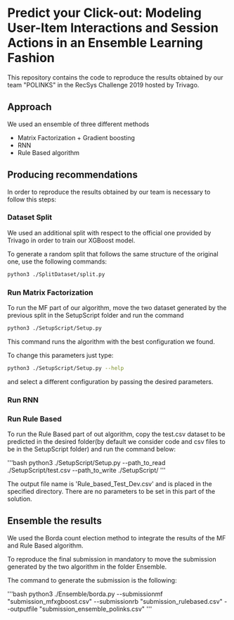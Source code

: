 # Predict your Click-out: Modeling User-Item Interactions and Session Actions in an Ensemble Learning Fashion

This repository contains the code to reproduce the results obtained by our team "POLINKS" in the RecSys Challenge 2019 hosted by Trivago.

## Approach

We used an ensemble of three different methods

- Matrix Factorization + Gradient boosting
- RNN
- Rule Based algorithm

## Producing recommendations

In order to reproduce the results obtained by our team is necessary to follow this steps:

### Dataset Split

We used an additional split with respect to the official one provided by Trivago in order to train our XGBoost model.

To generate a random split that follows the same structure of the original one, use the following commands:

```bash
python3 ./SplitDataset/split.py
```

### Run Matrix Factorization

To run the MF part of our algorithm, move the two dataset generated by the previous split in the SetupScript folder and run the command

```bash
python3 ./SetupScript/Setup.py
```

This command runs the algorithm with the best configuration we found.

To change this parameters just type:

```bash
python3 ./SetupScript/Setup.py --help
```

and select a different configuration by passing the desired parameters.



### Run RNN



### Run Rule Based

To run the Rule Based part of out algorithm, copy the test.csv dataset to be predicted in the desired folder(by default we consider code and csv files to be in the SetupScript folder) and run the command below:

'''bash
python3 ./SetupScript/Setup.py --path_to_read ./SetupScript/test.csv --path_to_write ./SetupScript/
'''

The output file name is 'Rule_based_Test_Dev.csv' and is placed in the specified directory.
There are no parameters to be set in this part of the solution.


## Ensemble the results

We used the Borda count election method to integrate the results of the MF and Rule Based algorithm.

To reproduce the final submission in mandatory to move the submission generated by the two algorithm in the folder Ensemble.

The command to generate the submission is the following:

'''bash
python3 ./Ensemble/borda.py --submissionmf "submission_mfxgboost.csv" --submissionrb "submission_rulebased.csv" --outputfile "submission_ensemble_polinks.csv"
'''

